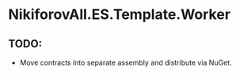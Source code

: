 # NikiforovAll.ES.Template.Worker

## TODO:

* Move contracts into separate assembly and distribute via NuGet.
